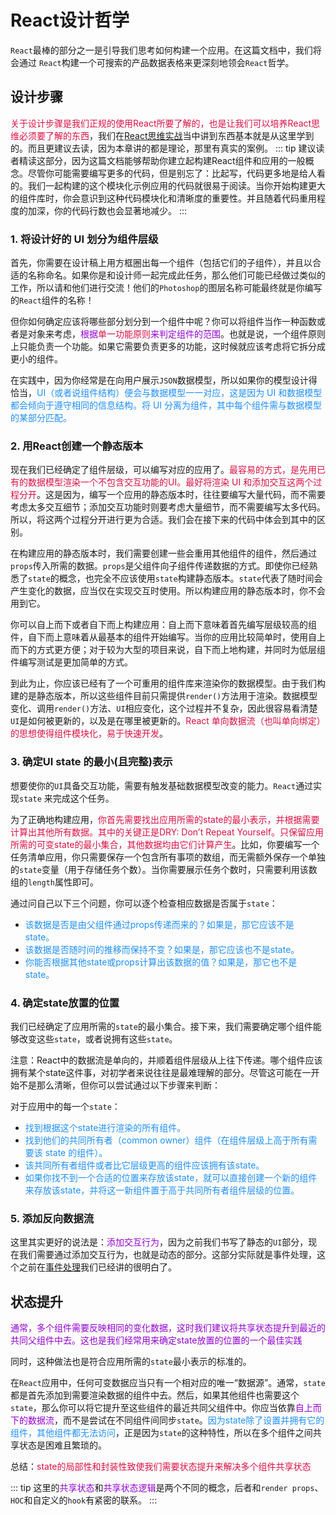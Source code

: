 # React设计哲学
`React`最棒的部分之一是引导我们思考如何构建一个应用。在这篇文档中，我们将会通过 `React`构建一个可搜索的产品数据表格来更深刻地领会`React`哲学。

## 设计步骤
<font color=#DD1144>关于设计步骤是我们正规的使用React所要了解的，也是让我们可以培养React思维必须要了解的东西</font>，我们在[React思维实战](taopoppy.cn/react-redux/jiagou_sign_one.html#react思维实战)当中讲到东西基本就是从这里学到的。而且更建议去读，因为本章讲的都是理论，那里有真实的案例。
::: tip
建议读者精读这部分，因为这篇文档能够帮助你建立起构建React组件和应用的一般概念。尽管你可能需要编写更多的代码，但是别忘了：比起写，代码更多地是给人看的。我们一起构建的这个模块化示例应用的代码就很易于阅读。当你开始构建更大的组件库时，你会意识到这种代码模块化和清晰度的重要性。并且随着代码重用程度的加深，你的代码行数也会显著地减少。
:::

### 1. 将设计好的 UI 划分为组件层级
首先，你需要在设计稿上用方框圈出每一个组件（包括它们的子组件），并且以合适的名称命名。如果你是和设计师一起完成此任务，那么他们可能已经做过类似的工作，所以请和他们进行交流！他们的`Photoshop`的图层名称可能最终就是你编写的`React`组件的名称！

但你如何确定应该将哪些部分划分到一个组件中呢？你可以将组件当作一种函数或者是对象来考虑，<font color=#9400D3>根据<font color=#DD1144>单一功能原则</font>来判定组件的范围</font>。也就是说，一个组件原则上只能负责一个功能。如果它需要负责更多的功能，这时候就应该考虑将它拆分成更小的组件。

在实践中，因为你经常是在向用户展示`JSON`数据模型，所以如果你的模型设计得恰当，<font color=#1E90FF>UI（或者说组件结构）便会与数据模型一一对应，这是因为 UI 和数据模型都会倾向于遵守相同的信息结构。将 UI 分离为组件，其中每个组件需与数据模型的某部分匹配。</font>

### 2. 用React创建一个静态版本
现在我们已经确定了组件层级，可以编写对应的应用了。<font color=#DD1144>最容易的方式，是先用已有的数据模型渲染一个不包含交互功能的UI。最好将渲染 UI 和添加交互这两个过程分开</font>。这是因为，编写一个应用的静态版本时，往往要编写大量代码，而不需要考虑太多交互细节；添加交互功能时则要考虑大量细节，而不需要编写太多代码。所以，将这两个过程分开进行更为合适。我们会在接下来的代码中体会到其中的区别。

在构建应用的静态版本时，我们需要创建一些会重用其他组件的组件，然后通过`props`传入所需的数据。`props`是父组件向子组件传递数据的方式。即使你已经熟悉了`state`的概念，也完全不应该使用`state`构建静态版本。`state`代表了随时间会产生变化的数据，应当仅在实现交互时使用。所以构建应用的静态版本时，你不会用到它。

你可以自上而下或者自下而上构建应用：自上而下意味着首先编写层级较高的组件，自下而上意味着从最基本的组件开始编写。当你的应用比较简单时，使用自上而下的方式更方便；对于较为大型的项目来说，自下而上地构建，并同时为低层组件编写测试是更加简单的方式。

到此为止，你应该已经有了一个可重用的组件库来渲染你的数据模型。由于我们构建的是静态版本，所以这些组件目前只需提供`render()`方法用于渲染。数据模型变化、调用`render()`方法、`UI`相应变化，这个过程并不复杂，因此很容易看清楚`UI`是如何被更新的，以及是在哪里被更新的。<font color=#DD1144>React 单向数据流（也叫单向绑定）的思想使得组件模块化，易于快速开发</font>。

### 3. 确定UI state 的最小(且完整)表示
想要使你的`UI`具备交互功能，需要有触发基础数据模型改变的能力。`React`通过实现`state` 来完成这个任务。

为了正确地构建应用，<font color=#DD1144>你首先需要找出应用所需的state的最小表示，并根据需要计算出其他所有数据。其中的关键正是DRY: Don’t Repeat Yourself。只保留应用所需的可变state的最小集合，其他数据均由它们计算产生</font>。比如，你要编写一个任务清单应用，你只需要保存一个包含所有事项的数组，而无需额外保存一个单独的`state`变量（用于存储任务个数）。当你需要展示任务个数时，只需要利用该数组的`length`属性即可。


通过问自己以下三个问题，你可以逐个检查相应数据是否属于`state`：

+ <font color=#1E90FF>该数据是否是由父组件通过props传递而来的？如果是，那它应该不是 state。</font>
+ <font color=#1E90FF>该数据是否随时间的推移而保持不变？如果是，那它应该也不是state。</font>
+ <font color=#1E90FF>你能否根据其他state或props计算出该数据的值？如果是，那它也不是state。</font>

### 4. 确定state放置的位置
我们已经确定了应用所需的`state`的最小集合。接下来，我们需要确定哪个组件能够改变这些`state`，或者说拥有这些`state`。

注意：React中的数据流是单向的，并顺着组件层级从上往下传递。哪个组件应该拥有某个state这件事，对初学者来说往往是最难理解的部分。尽管这可能在一开始不是那么清晰，但你可以尝试通过以下步骤来判断：

对于应用中的每一个`state`：

+ <font color=#1E90FF>找到根据这个state进行渲染的所有组件。</font>
+ <font color=#1E90FF>找到他们的共同所有者（common owner）组件（在组件层级上高于所有需要该 state 的组件）。</font>
+ <font color=#1E90FF>该共同所有者组件或者比它层级更高的组件应该拥有该state。</font>
+ <font color=#1E90FF>如果你找不到一个合适的位置来存放该state，就可以直接创建一个新的组件来存放该state，并将这一新组件置于高于共同所有者组件层级的位置。</font>

### 5. 添加反向数据流
这里其实更好的说法是：<font color=#9400D3>添加交互行为</font>，因为之前我们书写了静态的`UI`部分，现在我们需要通过添加交互行为，也就是动态的部分。这部分实际就是事件处理，这个之前在[事件处理](taopoppy.cn/react-redux/react_base_guanwang3.html#事件处理)我们已经讲的很明白了。

## 状态提升
<font color=#9400D3>通常，多个组件需要反映相同的变化数据，这时我们建议将共享状态提升到最近的共同父组件中去。这也是我们经常用来确定state放置的位置的一个最佳实践</font>

同时，这种做法也是符合应用所需的`state`最小表示的标准的。

在`React`应用中，任何可变数据应当只有一个相对应的唯一“数据源”。通常，`state`都是首先添加到需要渲染数据的组件中去。然后，如果其他组件也需要这个`state`，那么你可以将它提升至这些组件的最近共同父组件中。你应当依靠<font color=#9400D3>自上而下的数据流</font>，而不是尝试在不同组件间同步`state`。<font color=#1E90FF>因为state除了设置并拥有它的组件，其他组件都无法访问</font>，正是因为`state`的这种特性，所以在多个组件之间共享状态是困难且繁琐的。

总结：<font color=#DD1144>state的局部性和封装性致使我们需要状态提升来解决多个组件共享状态</font>

::: tip
这里的<font color=#9400D3>共享状态</font>和<font color=#9400D3>共享状态逻辑</font>是两个不同的概念，后者和`render props`、`HOC`和自定义的`hook`有紧密的联系。
:::
